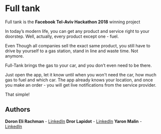# Full tank
Full tank is the **Facebook Tel-Aviv Hackathon 2018** winning project

In today’s modern life, you can get any product and service right to your doorstep.
Well, actually, every product except one - fuel.

Even Though all companies sell the exact same product, you still have to drive by yourself to a gas station, stand in line and waste time. Not anymore.

Full-Tank brings the gas to your car, and you don’t even need to be there.

Just open the app, let it know until when you won't need the car, how much gas to fuel and which car.
The app already knows your location, and once you make an order - you will get live notifications from the service provider.

That simple!

## Authors
**Doron Eli Rachman** - [LinkedIn](https://www.linkedin.com/in/doron-eli-rachman-218595b1/)
**Dror Lapidot** - [LinkedIn](https://www.linkedin.com/in/dror-lapidot-22417b89/)
**Yaron Malin** - [LinkedIn](https://www.linkedin.com/in/yaron-malin/)
